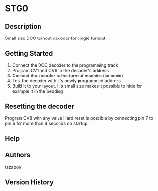 # STG0

## Description

Small size DCC turnout decoder for single turnout

## Getting Started

1. Connect the DCC decoder to the programming track
2. Program CV1 and CV9 to the decoder's address
3. Connect the decoder to the turnout machine (solenoid)
4. Test the decoder with it's newly programmed address
5. Build it to your layout. It's small size makes it possible to hide for example it in the bedding

## Resetting the decoder

Program CV8 with any value
Hard reset is possible by connecting pin 7 to pin 6 for more than 4 seconds on startup

## Help

## Authors

tszaboo

## Version History

